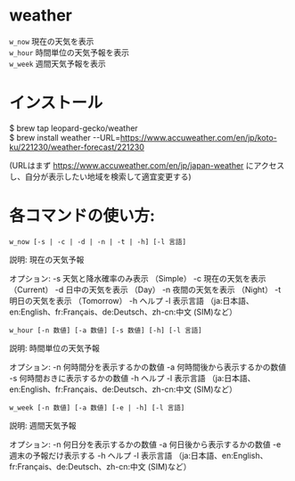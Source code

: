 # weather
`w_now`  現在の天気を表示  
`w_hour` 時間単位の天気予報を表示  
`w_week` 週間天気予報を表示  

# インストール

$ brew tap leopard-gecko/weather  
$ brew install weather --URL=https://www.accuweather.com/en/jp/koto-ku/221230/weather-forecast/221230  

(URLはまず https://www.accuweather.com/en/jp/japan-weather にアクセスし、自分が表示したい地域を検索して適宜変更する)

# 各コマンドの使い方:
`w_now [-s | -c | -d | -n | -t | -h] [-l 言語]`

説明:
  現在の天気予報

オプション:
  -s    天気と降水確率のみ表示 （Simple）
  -c    現在の天気を表示       （Current）
  -d    日中の天気を表示       （Day）
  -n    夜間の天気を表示       （Night）
  -t    明日の天気を表示       （Tomorrow）
  -h    ヘルプ
  -l    表示言語
        （ja:日本語、en:English、fr:Français、de:Deutsch、zh-cn:中文 (SIM)など）
        
        
`w_hour [-n 数値] [-a 数値] [-s 数値] [-h] [-l 言語]`

説明:
  時間単位の天気予報

オプション:
  -n    何時間分を表示するかの数値
  -a    何時間後から表示するかの数値
  -s    何時間おきに表示するかの数値
  -h    ヘルプ
  -l    表示言語
        （ja:日本語、en:English、fr:Français、de:Deutsch、zh-cn:中文 (SIM)など）
        
        
`w_week [-n 数値] [-a 数値] [-e | -h] [-l 言語]`

説明:
  週間天気予報

オプション:
  -n    何日分を表示するかの数値
  -a    何日後から表示するかの数値
  -e    週末の予報だけ表示する
  -h    ヘルプ
  -l    表示言語
        （ja:日本語、en:English、fr:Français、de:Deutsch、zh-cn:中文 (SIM)など）
        
